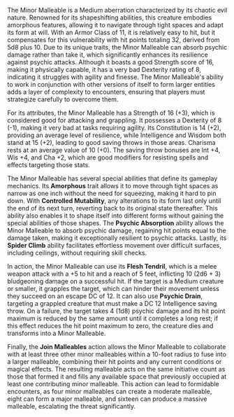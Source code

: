 The Minor Malleable is a Medium aberration characterized by its chaotic evil nature. Renowned for its shapeshifting abilities, this creature embodies amorphous features, allowing it to navigate through tight spaces and adapt its form at will. With an Armor Class of 11, it is relatively easy to hit, but it compensates for this vulnerability with hit points totaling 32, derived from 5d8 plus 10. Due to its unique traits, the Minor Malleable can absorb psychic damage rather than take it, which significantly enhances its resilience against psychic attacks. Although it boasts a good Strength score of 16, making it physically capable, it has a very bad Dexterity rating of 8, indicating it struggles with agility and finesse. The Minor Malleable's ability to work in conjunction with other versions of itself to form larger entities adds a layer of complexity to encounters, ensuring that players must strategize carefully to overcome them.

For its attributes, the Minor Malleable has a Strength of 16 (+3), which is considered good for attacking and grappling. It possesses a Dexterity of 8 (-1), making it very bad at tasks requiring agility. Its Constitution is 14 (+2), providing an average level of resilience, while Intelligence and Wisdom both stand at 15 (+2), leading to good saving throws in those areas. Charisma rests at an average value of 10 (+0). The saving throw bonuses are Int +4, Wis +4, and Cha +2, which are good modifiers for resisting spells and effects targeting those stats.

The Minor Malleable has several special abilities that define its gameplay mechanics. Its **Amorphous** trait allows it to move through tight spaces as narrow as one inch without the need for squeezing, making it hard to pin down. With **Controlled Mutability**, any alterations to its form last only until the end of its next turn, reverting back to its original state thereafter. This ability also enables it to shape itself into different forms without gaining the special abilities of those shapes. The **Psychic Absorption** ability allows the Minor Malleable to absorb psychic damage, regaining hit points equal to the damage taken, making it exceptionally resilient to psychic attacks. Lastly, its **Spider Climb** ability facilitates effortless movement over difficult surfaces, including ceilings, without requiring skill checks.

In action, the Minor Malleable can use its **Flesh Tendril**, which is a melee weapon attack with a +5 to hit and a reach of 5 feet, inflicting 10 (2d6 + 3) bludgeoning damage on a successful hit. If the target is a Medium creature or smaller, it grapples the target, which can hinder their movement unless they succeed on an escape DC of 12. It can also use **Psychic Drain**, targeting a grappled creature that must make a DC 12 Intelligence saving throw. On a failure, the target takes 4 (1d8) psychic damage and its hit point maximum is reduced by the same amount until it completes a long rest; if this effect reduces the hit point maximum to zero, the creature dies and transforms into a Minor Malleable. 

Finally, the **Join Malleables** action allows the Minor Malleable to collaborate with at least three other minor malleables within a 10-foot radius to fuse into a larger malleable, combining their hit points and any current conditions or magical effects. The resulting malleable acts on the same initiative count as those that formed it and fills any available space that previously occupied at least one contributing minor malleable. This action can lead to formidable encounters, as four minor malleables can create a moderate malleable, eight can form a major malleable, and sixteen can produce a massive malleable, escalating the threat significantly.